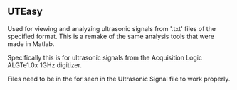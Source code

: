 ## UTEasy
Used for viewing and analyzing ultrasonic signals from '.txt' files of the specified format.
This is a remake of the same analysis tools that were made in Matlab.

Specifically this is for ultrasonic signals from the Acquisition Logic ALGTe1.0x 1GHz digitizer.

Files need to be in the for seen in the Ultrasonic Signal file to work properly.
